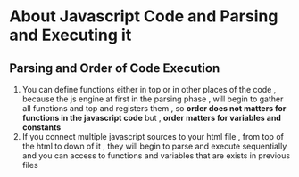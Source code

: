 # About Javascript Code and Parsing and Executing it

## Parsing and Order of Code Execution

1. You can define functions either in top or in other places of the code , because the js engine at first in the parsing phase , will begin to gather all functions and top and registers them , so **order does not matters for functions in the javascript code** but , **order matters for variables and constants**
2. If you connect multiple javascript sources to your html file , from top of the html to down of it , they will begin to parse and execute sequentially and you can access to functions and variables that are exists in previous files

##
